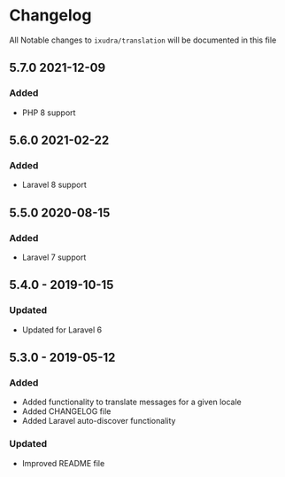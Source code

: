 # Changelog

All Notable changes to `ixudra/translation` will be documented in this file

## 5.7.0 2021-12-09
### Added
- PHP 8 support

## 5.6.0 2021-02-22
### Added
- Laravel 8 support

## 5.5.0 2020-08-15
### Added
- Laravel 7 support

## 5.4.0 - 2019-10-15
### Updated
- Updated for Laravel 6

## 5.3.0 - 2019-05-12
### Added
- Added functionality to translate messages for a given locale
- Added CHANGELOG file
- Added Laravel auto-discover functionality

### Updated
- Improved README file



